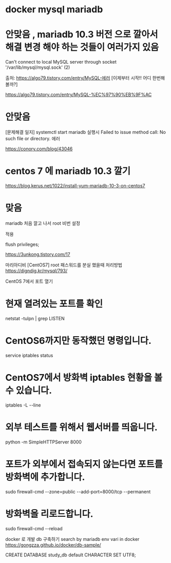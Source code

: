 # docker mysql mariadb 


# 안맞음  , mariadb 10.3 버전 으로 깔아서 해결 변경 해야 하는 것들이 여러가지 있음 
Can't connect to local MySQL server through socket '/var/lib/mysql/mysql.sock' (2)

출처: https://algo79.tistory.com/entry/MySQL-에러 [이제부터 시작!! 어디 한번해볼까?]


https://algo79.tistory.com/entry/MySQL-%EC%97%90%EB%9F%AC





# 안맞음
[문제해결 일지] systemctl start mariadb 실행시 Failed to issue method call: No such file or directory. 에러

https://conory.com/blog/43046




# centos 7 에 mariadb 10.3 깔기 
https://blog.kerus.net/1022/install-yum-mariadb-10-3-on-centos7



# 맞음 
mariadb 처음 깔고 나서 root 비번 설정 

적용 

flush privileges;

https://3unkong.tistory.com/17



마리아디비 
[CentOS7] root 패스워드를 분실 했을때 처리방법
https://digndig.kr/mysql/793/




CentOS 7에서 포트 열기


# 현재 열려있는 포트를 확인
netstat -tulpn | grep LISTEN

# CentOS6까지만 동작했던 명령입니다.
service iptables status

# CentOS7에서 방화벽 iptables 현황을 볼 수 있습니다.
iptables -L --line

# 외부 테스트를 위해서 웹서버를 띄웁니다.
python -m SimpleHTTPServer 8000

# 포트가 외부에서 접속되지 않는다면 포트를 방화벽에 추가합니다.
sudo firewall-cmd --zone=public --add-port=8000/tcp --permanent

# 방화벽을 리로드합니다.
sudo firewall-cmd --reload








docker 로 개발 db 구축하기 search  by mariadb env vari in docker 
https://gongzza.github.io/docker/db-sample/






CREATE DATABASE study_db default CHARACTER SET UTF8;